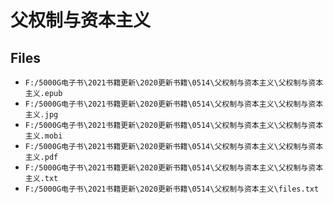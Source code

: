 # 父权制与资本主义

## Files

- `F:/5000G电子书\2021书籍更新\2020更新书籍\0514\父权制与资本主义\父权制与资本主义.epub`
- `F:/5000G电子书\2021书籍更新\2020更新书籍\0514\父权制与资本主义\父权制与资本主义.jpg`
- `F:/5000G电子书\2021书籍更新\2020更新书籍\0514\父权制与资本主义\父权制与资本主义.mobi`
- `F:/5000G电子书\2021书籍更新\2020更新书籍\0514\父权制与资本主义\父权制与资本主义.pdf`
- `F:/5000G电子书\2021书籍更新\2020更新书籍\0514\父权制与资本主义\父权制与资本主义.txt`
- `F:/5000G电子书\2021书籍更新\2020更新书籍\0514\父权制与资本主义\files.txt`
